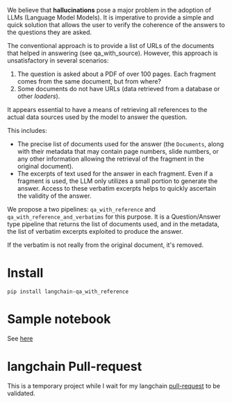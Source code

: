 We believe that **hallucinations** pose a major problem in the adoption of LLMs (Language Model Models). 
It is imperative to provide a simple and quick solution that allows the user to verify the coherence of the answers 
to the questions they are asked.

The conventional approach is to provide a list of URLs of the documents that helped in answering (see qa_with_source). 
However, this approach is unsatisfactory in several scenarios:
1. The question is asked about a PDF of over 100 pages. Each fragment comes from the same document, but from where?
2. Some documents do not have URLs (data retrieved from a database or other *loaders*).

It appears essential to have a means of retrieving all references to the actual data sources used by the model to answer the question. 

This includes:
- The precise list of documents used for the answer (the `Documents`, along with their metadata that may contain page numbers, 
slide numbers, or any other information allowing the retrieval of the fragment in the original document).
- The excerpts of text used for the answer in each fragment. Even if a fragment is used, the LLM only utilizes a 
small portion to generate the answer. Access to these verbatim excerpts helps to quickly ascertain the validity of the answer.

We propose a two pipelines: `qa_with_reference` and `qa_with_reference_and_verbatims` for this purpose. 
It is a Question/Answer type pipeline that returns the list of documents used, and in the metadata, the list of verbatim 
excerpts exploited to produce the answer.

If the verbatim is not really from the original document, it's removed.
# Install
```
pip install langchain-qa_with_reference
```

# Sample  notebook

See [here](qa_with_reference.ipynb)

# langchain Pull-request
This is a temporary project while I wait for my langchain 
[pull-request](https://github.com/hwchase17/langchain/pull/5135) 
to be validated.

